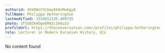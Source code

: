 ```yaml
---
authorid: 4XkDWzC9jGmy6k8eMu6gyA
fullName: Philippa Hetherington
lastmodified: 1524652335.409735
photo: 3TtGNZkHOgeEM42cImOuIU
profileUrl: https://theconversation.com//profiles/philippa-hetherington-448820
role: Lecturer in Modern Eurasian History, UCL
---
```

No content found